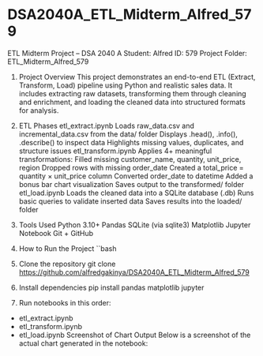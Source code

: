 # DSA2040A_ETL_Midterm_Alfred_579
ETL Midterm Project – DSA 2040 A
Student: Alfred
ID: 579
Project Folder: ETL_Midterm_Alfred_579

1. Project Overview
This project demonstrates an end-to-end ETL (Extract, Transform, Load) pipeline using Python and realistic sales data. It includes extracting raw datasets, transforming them through cleaning and enrichment, and loading the cleaned data into structured formats for analysis.

2. ETL Phases
etl_extract.ipynb
Loads raw_data.csv and incremental_data.csv from the data/ folder
Displays .head(), .info(), .describe() to inspect data
Highlights missing values, duplicates, and structure issues
etl_transform.ipynb
Applies 4+ meaningful transformations:
Filled missing customer_name, quantity, unit_price, region
Dropped rows with missing order_date
Created a total_price = quantity × unit_price column
Converted order_date to datetime
Added a bonus bar chart visualization
Saves output to the transformed/ folder
etl_load.ipynb
Loads the cleaned data into a SQLite database (.db)
Runs basic queries to validate inserted data
Saves results into the loaded/ folder
3. Tools Used
Python 3.10+
Pandas
SQLite (via sqlite3)
Matplotlib
Jupyter Notebook
Git + GitHub
4. How to Run the Project
``bash

1. Clone the repository
git clone https://github.com/alfredgakinya/DSA2040A_ETL_Midterm_Alfred_579

2. Install dependencies
pip install pandas matplotlib jupyter

3. Run notebooks in this order:
- etl_extract.ipynb
- etl_transform.ipynb
- etl_load.ipynb
Screenshot of Chart Output
Below is a screenshot of the actual chart generated in the notebook:
